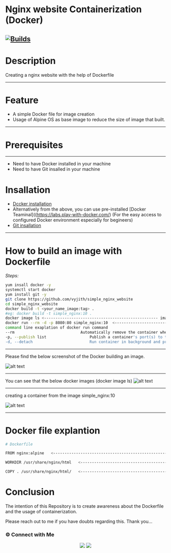 # Nginx website Containerization (Docker)
[![Builds](https://travis-ci.org/joemccann/dillinger.svg?branch=master)](https://travis-ci.org/joemccann/dillinger)
-------------------------------------------------- 

# Description

Creating a nginx website with the help of Dockerfile 

-------------------------------------------------- 

# Feature

- A simple Docker file for image creation
- Usage of Alpine OS as base image to reduce the size of image that built.

-------------------------------------------------- 

# Prerequisites

-------------------------------------------------- 
- Need to have Docker installed in your machine
- Need to have Git insalled in your machine

# Insallation

- [Dccker installation](https://docs.docker.com/engine/install/ubuntu/)
- Alternatively from the above, you can use pre-installed [Docker Teaminal]((https://labs.play-with-docker.com/) (For the easy access to configured Docker environment especially for begineers)
- [Git insallation](https://git-scm.com/download/linux)

-------------------------------------------------- 

# How to build an image with Dockerfile
_Steps:_
```sh 
yum insall docker -y
systemctl start docker
yum install git -y
git clone https://github.com/vyjith/simple_nginx_website
cd simple_nginx_website
docker build -t <your_name_image:tag> .
#eg: docker build -t simple_nginx:10 .
docker image ls <-------------------------------------------------- image will list here 
docker run --rm -d -p 8080:80 simple_nginx:10  <-------------------------------------------------- Here we are running the image on port 8080
command line exaplation of docker run command
--rm                             Automatically remove the container when it exits
-p, --publish list                   Publish a container's port(s) to the host
-d, --detach                         Run container in background and print container ID
```
-------------------------------------------------- 

Please find the below screenshot of the Docker building an image.


![alt text](https://i.ibb.co/nMTksmQ/image.png)

-------------------------------------------------- 
You can see that the below docker images (docker image ls)
![alt text](https://i.ibb.co/s9x62VH/image.png)

-------------------------------------------------- 
creating a container from the image simple_nginx:10

![alt text](https://i.ibb.co/Ct2bn0M/image.png)

-------------------------------------------------- 

# Docker file explantion
```sh
# Dockerfile

FROM nginx:alpine   <-------------------------------------------------- Base image

WORKDIR /usr/share/nginx/html   <-------------------------------------------------- Image working directory

COPY . /usr/share/nginx/html/   <-------------------------------------------------- Copying the index.hmtl file to the Working directory

```

# Conclusion

The intention of this Repository is to create awareness about the Dockerfile and the usage of containerization.

Please reach out to me if you have doubts regarding this. Thank you...


### ⚙️ Connect with Me
<p align="center">
<a href="https://www.instagram.com/iamvyjith/"><img src="https://img.shields.io/badge/Instagram-E4405F?style=for-the-badge&logo=instagram&logoColor=white"/></a>
<a href="https://www.linkedin.com/in/vyjith-ks-3bb8b7173/"><img src="https://img.shields.io/badge/LinkedIn-0077B5?style=for-the-badge&logo=linkedin&logoColor=white"/></a>
